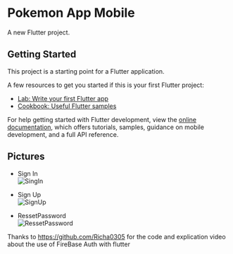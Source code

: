   # Pokemon App Mobile

A new Flutter project.

## Getting Started

This project is a starting point for a Flutter application.

A few resources to get you started if this is your first Flutter project:

- [Lab: Write your first Flutter app](https://docs.flutter.dev/get-started/codelab)
- [Cookbook: Useful Flutter samples](https://docs.flutter.dev/cookbook)

For help getting started with Flutter development, view the
[online documentation](https://docs.flutter.dev/), which offers tutorials,
samples, guidance on mobile development, and a full API reference.

## Pictures 
- Sign In  
![SingIn](https://github.com/AnthonySimbana/Flutter-pokemonApp/assets/90488409/f43ce7d2-9c28-4599-8617-5768ef889ff7)


- Sign Up  
![SignUp](https://github.com/AnthonySimbana/Flutter-pokemonApp/assets/90488409/596f7e53-002e-4ab7-9a88-71cfcd4b59ef)


- RessetPassword  
![RessetPassword](https://github.com/AnthonySimbana/Flutter-pokemonApp/assets/90488409/2b5e180a-9fba-4598-ba15-75f5c249814b)


Thanks to https://github.com/Richa0305 for the code and explication video about the use of FireBase Auth with flutter
